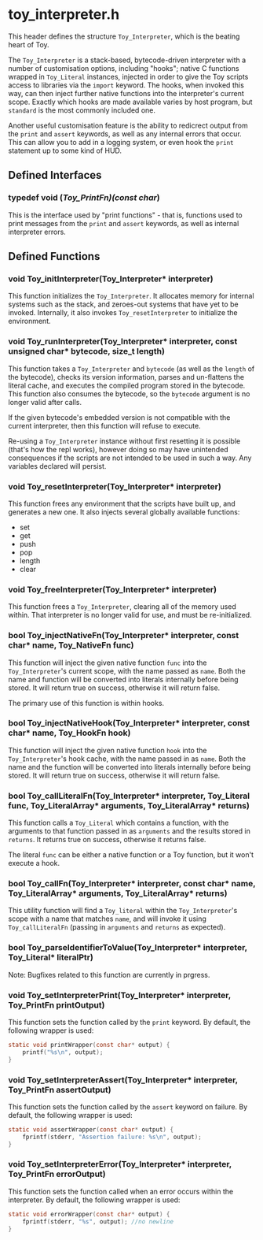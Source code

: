 # toy_interpreter.h

This header defines the structure `Toy_Interpreter`, which is the beating heart of Toy.

The `Toy_Interpreter` is a stack-based, bytecode-driven interpreter with a number of customisation options, including "hooks"; native C functions wrapped in `Toy_Literal` instances, injected in order to give the Toy scripts access to libraries via the `import` keyword. The hooks, when invoked this way, can then inject further native functions into the interpreter's current scope. Exactly which hooks are made available varies by host program, but `standard` is the most commonly included one.

Another useful customisation feature is the ability to redicrect output from the `print` and `assert` keywords, as well as any internal errors that occur. This can allow you to add in a logging system, or even hook the `print` statement up to some kind of HUD.

## Defined Interfaces

### typedef void (*Toy_PrintFn)(const char*)

This is the interface used by "print functions" - that is, functions used to print messages from the `print` and `assert` keywords, as well as internal interpreter errors.

## Defined Functions

### void Toy_initInterpreter(Toy_Interpreter* interpreter)

This function initializes the `Toy_Interpreter`. It allocates memory for internal systems such as the stack, and zeroes-out systems that have yet to be invoked. Internally, it also invokes `Toy_resetInterpreter` to initialize the environment.

### void Toy_runInterpreter(Toy_Interpreter* interpreter, const unsigned char* bytecode, size_t length)

This function takes a `Toy_Interpreter` and `bytecode` (as well as the `length` of the bytecode), checks its version information, parses and un-flattens the literal cache, and executes the compiled program stored in the bytecode. This function also consumes the bytecode, so the `bytecode` argument is no longer valid after calls.

If the given bytecode's embedded version is not compatible with the current interpreter, then this function will refuse to execute.

Re-using a `Toy_Interpreter` instance without first resetting it is possible (that's how the repl works), however doing so may have unintended consequences if the scripts are not intended to be used in such a way. Any variables declared will persist.

### void Toy_resetInterpreter(Toy_Interpreter* interpreter)

This function frees any environment that the scripts have built up, and generates a new one. It also injects several globally available functions:

* set
* get
* push
* pop
* length
* clear

### void Toy_freeInterpreter(Toy_Interpreter* interpreter)

This function frees a `Toy_Interpreter`, clearing all of the memory used within. That interpreter is no longer valid for use, and must be re-initialized.

### bool Toy_injectNativeFn(Toy_Interpreter* interpreter, const char* name, Toy_NativeFn func)

This function will inject the given native function `func` into the `Toy_Interpreter`'s current scope, with the name passed as `name`. Both the name and function will be converted into literals internally before being stored. It will return true on success, otherwise it will return false.

The primary use of this function is within hooks.

### bool Toy_injectNativeHook(Toy_Interpreter* interpreter, const char* name, Toy_HookFn hook)

This function will inject the given native function `hook` into the `Toy_Interpreter`'s hook cache, with the name passed in as `name`. Both the name and the function will be converted into literals internally before being stored. It will return true on success, otherwise it will return false.

### bool Toy_callLiteralFn(Toy_Interpreter* interpreter, Toy_Literal func, Toy_LiteralArray* arguments, Toy_LiteralArray* returns)

This function calls a `Toy_Literal` which contains a function, with the arguments to that function passed in as `arguments` and the results stored in `returns`. It returns true on success, otherwise it returns false.

The literal `func` can be either a native function or a Toy function, but it won't execute a hook.

### bool Toy_callFn(Toy_Interpreter* interpreter, const char* name, Toy_LiteralArray* arguments, Toy_LiteralArray* returns)

This utility function will find a `Toy_literal` within the `Toy_Interpreter`'s scope with a name that matches `name`, and will invoke it using `Toy_callLiteralFn` (passing in `arguments` and `returns` as expected).

### bool Toy_parseIdentifierToValue(Toy_Interpreter* interpreter, Toy_Literal* literalPtr)

Note: Bugfixes related to this function are currently in prgress.

### void Toy_setInterpreterPrint(Toy_Interpreter* interpreter, Toy_PrintFn printOutput)

This function sets the function called by the `print` keyword. By default, the following wrapper is used:

```c
static void printWrapper(const char* output) {
	printf("%s\n", output);
}
```

### void Toy_setInterpreterAssert(Toy_Interpreter* interpreter, Toy_PrintFn assertOutput)

This function sets the function called by the `assert` keyword on failure. By default, the following wrapper is used:

```c
static void assertWrapper(const char* output) {
	fprintf(stderr, "Assertion failure: %s\n", output);
}
```

### void Toy_setInterpreterError(Toy_Interpreter* interpreter, Toy_PrintFn errorOutput)

This function sets the function called when an error occurs within the interpreter. By default, the following wrapper is used:

```c
static void errorWrapper(const char* output) {
	fprintf(stderr, "%s", output); //no newline
}
```

